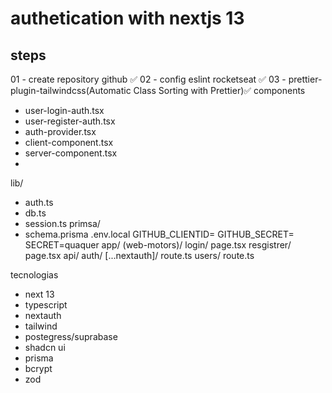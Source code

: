# authetication with nextjs 13
## steps
01 - create repository github ✅
02 - config eslint rocketseat ✅
03 - prettier-plugin-tailwindcss(Automatic Class Sorting with Prettier)✅
components
  - user-login-auth.tsx
  - user-register-auth.tsx
  - auth-provider.tsx
  - client-component.tsx
  - server-component.tsx
  -
lib/
  - auth.ts
  - db.ts
  - session.ts
primsa/
  - schema.prisma
.env.local
  GITHUB_CLIENTID=
  GITHUB_SECRET=
  SECRET=quaquer
app/
  (web-motors)/
    login/
      page.tsx
    resgistrer/
      page.tsx
  api/
    auth/
      [...nextauth]/
        route.ts
    users/
      route.ts

tecnologias
  - next 13
  - typescript
  - nextauth
  - tailwind
  - postegress/suprabase
  - shadcn ui
  - prisma
  - bcrypt
  - zod

